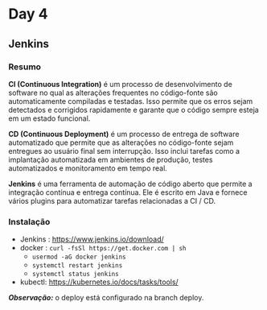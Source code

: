 # Day 4

## Jenkins

### Resumo

**CI (Continuous Integration)** é um processo de desenvolvimento de software no qual as alterações frequentes no código-fonte são automaticamente compiladas e testadas. Isso permite que os erros sejam detectados e corrigidos rapidamente e garante que o código sempre esteja em um estado funcional.

**CD (Continuous Deployment)** é um processo de entrega de software automatizado que permite que as alterações no código-fonte sejam entregues ao usuário final sem interrupção. Isso inclui tarefas como a implantação automatizada em ambientes de produção, testes automatizados e monitoramento em tempo real.

**Jenkins** é uma ferramenta de automação de código aberto que permite a integração contínua e entrega contínua. Ele é escrito em Java e fornece vários plugins para automatizar tarefas relacionadas a CI / CD.

### Instalação

- Jenkins : https://www.jenkins.io/download/
- docker : `curl -fsSl https://get.docker.com | sh`
  - `usermod -aG docker jenkins`
  - `systemctl restart jenkins`
  - `systemctl status jenkins`
- kubectl: https://kubernetes.io/docs/tasks/tools/

**_Observação:_** o deploy está configurado na branch deploy.
